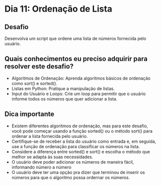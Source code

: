 # Dia 11: Ordenação de Lista

## Desafio
Desenvolva um script que ordene uma lista de números fornecida pelo usuário.

## Quais conhecimentos eu preciso adquirir para resolver este desafio?
- Algoritmos de Ordenação: Aprenda algoritmos básicos de ordenação como sort() e sorted().
- Listas em Python: Pratique a manipulação de listas.
- Input do Usuário e Loops: Crie um loop para permitir que o usuário informe todos os números que quer adicionar a lista.

## Dica importante
- Existem diferentes algoritmos de ordenação, mas para este desafio, você pode começar usando a função sorted() ou o método sort() para ordenar a lista fornecida pelo usuário.
- Certifique-se de receber a lista do usuário como entrada e, em seguida, use a função de ordenação para classificar os números na lista.
- Considere a diferença entre sorted() e sort() e escolha o método que melhor se adapta às suas necessidades.
- O usuário deve poder adicionar os números de maneira fácil, informando número a número
- O usuário deve ter uma opção pra dizer que terminou de inserir os números para que o algoritmo possa ordernar os números.